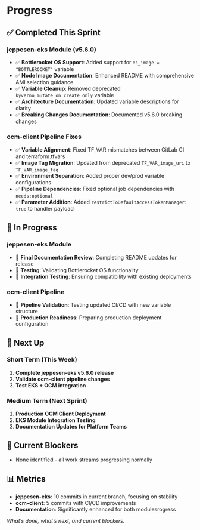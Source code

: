 # Progress

## ✅ Completed This Sprint

### jeppesen-eks Module (v5.6.0)
- ✅ **Bottlerocket OS Support**: Added support for `os_image = "BOTTLEROCKET"` variable
- ✅ **Node Image Documentation**: Enhanced README with comprehensive AMI selection guidance  
- ✅ **Variable Cleanup**: Removed deprecated `kyverno_mutate_on_create_only` variable
- ✅ **Architecture Documentation**: Updated variable descriptions for clarity
- ✅ **Breaking Changes Documentation**: Documented v5.6.0 breaking changes

### ocm-client Pipeline Fixes
- ✅ **Variable Alignment**: Fixed TF_VAR mismatches between GitLab CI and terraform.tfvars
- ✅ **Image Tag Migration**: Updated from deprecated `TF_VAR_image_uri` to `TF_VAR_image_tag`
- ✅ **Environment Separation**: Added proper dev/prod variable configurations
- ✅ **Pipeline Dependencies**: Fixed optional job dependencies with `needs:optional`
- ✅ **Parameter Addition**: Added `restrictToDefaultAccessTokenManager: true` to handler payload

## 🚧 In Progress

### jeppesen-eks Module
- 🔄 **Final Documentation Review**: Completing README updates for release
- 🔄 **Testing**: Validating Bottlerocket OS functionality
- 🔄 **Integration Testing**: Ensuring compatibility with existing deployments

### ocm-client Pipeline
- 🔄 **Pipeline Validation**: Testing updated CI/CD with new variable structure
- 🔄 **Production Readiness**: Preparing production deployment configuration

## 🎯 Next Up

### Short Term (This Week)
1. **Complete jeppesen-eks v5.6.0 release**
2. **Validate ocm-client pipeline changes**
3. **Test EKS + OCM integration**

### Medium Term (Next Sprint)
1. **Production OCM Client Deployment**
2. **EKS Module Integration Testing**
3. **Documentation Updates for Platform Teams**

## 🚫 Current Blockers
- None identified - all work streams progressing normally

## 📊 Metrics
- **jeppesen-eks**: 10 commits in current branch, focusing on stability
- **ocm-client**: 5 commits with CI/CD improvements
- **Documentation**: Significantly enhanced for both modulesrogress

_What’s done, what’s next, and current blockers._